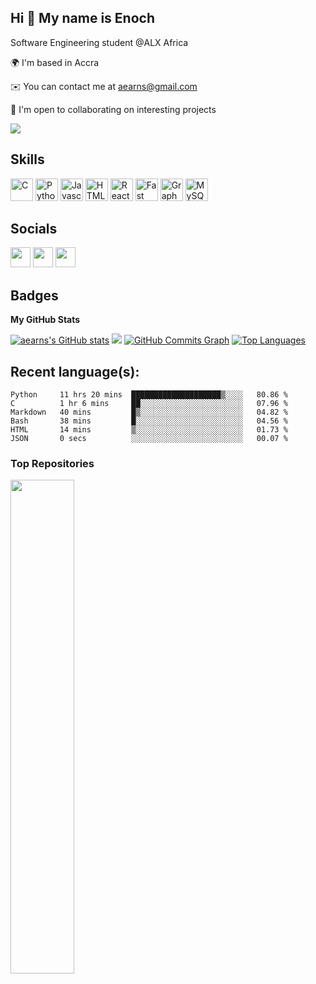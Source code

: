 ## Hi 👋 My name is Enoch  
Software Engineering student @ALX Africa

🌍 I'm based in Accra

✉️ You can contact me at [aearns@gmail.com](mailto:aearns@gmail.com)

🤝 I'm open to collaborating on interesting projects

<a href="https://www.github.com/aearns" target="_blank" rel="noreferrer"><img src="https://img.shields.io/github/followers/aearns?logo=github&style=for-the-badge&color=0891b2&labelColor=1c1917" /></a>

## Skills

<p align="left"> <a href="https://docs.microsoft.com/en-us/cpp/?view=msvc-170" target="_blank" rel="noreferrer"><img src="https://raw.githubusercontent.com/danielcranney/readme-generator/main/public/icons/skills/c-colored.svg" width="36" height="36" alt="C" /></a> <a href="https://www.python.org/" target="_blank" rel="noreferrer"><img src="https://raw.githubusercontent.com/danielcranney/readme-generator/main/public/icons/skills/python-colored.svg" width="36" height="36" alt="Python" /></a> <a href="https://developer.mozilla.org/en-US/docs/Web/JavaScript" target="_blank" rel="noreferrer"><img src="https://raw.githubusercontent.com/danielcranney/readme-generator/main/public/icons/skills/javascript-colored.svg" width="36" height="36" alt="Javascript" /></a> <a href="https://developer.mozilla.org/en-US/docs/Glossary/HTML5" target="_blank" rel="noreferrer"><img src="https://raw.githubusercontent.com/danielcranney/readme-generator/main/public/icons/skills/html5-colored.svg" width="36" height="36" alt="HTML5" /></a> <a href="https://reactjs.org/" target="_blank" rel="noreferrer"><img src="https://raw.githubusercontent.com/danielcranney/readme-generator/main/public/icons/skills/react-colored.svg" width="36" height="36" alt="React" /></a> <a href="https://fastapi.tiangolo.com/" target="_blank" rel="noreferrer"><img src="https://raw.githubusercontent.com/danielcranney/readme-generator/main/public/icons/skills/fastapi-colored.svg" width="36" height="36" alt="Fast API" /></a> <a href="https://graphql.org/" target="_blank" rel="noreferrer"><img src="https://raw.githubusercontent.com/danielcranney/readme-generator/main/public/icons/skills/graphql-colored.svg" width="36" height="36" alt="GraphQL" /></a> <a href="https://www.mysql.com/" target="_blank" rel="noreferrer"><img src="https://raw.githubusercontent.com/danielcranney/readme-generator/main/public/icons/skills/mysql-colored.svg" width="36" height="36" alt="MySQL" /></a> </p> 

## Socials  
<p align="left"> <a href="https://www.github.com/aearns" target="_blank" rel="noreferrer"><img src="https://raw.githubusercontent.com/danielcranney/readme-generator/main/public/icons/socials/github-dark.svg" width="32" height="32" /></a> <a href="https://www.linkedin.com/in/seamenu" target="_blank" rel="noreferrer"><img src="https://raw.githubusercontent.com/danielcranney/readme-generator/main/public/icons/socials/linkedin.svg" width="32" height="32" /></a> <a href="https://www.twitter.com/bblacksages" target="_blank" rel="noreferrer"><img src="https://raw.githubusercontent.com/danielcranney/readme-generator/main/public/icons/socials/twitter.svg" width="32" height="32" /></a></p>

## Badges

<b>My GitHub Stats</b>

<a href="http://www.github.com/aearns"><img src="https://github-readme-stats.vercel.app/api?username=aearns&show_icons=true&hide=&count_private=true&title_color=0891b2&text_color=ffffff&icon_color=0891b2&bg_color=1c1917&hide_border=true&show_icons=true" alt="aearns's GitHub stats" /></a>
<a href="http://www.github.com/aearns"><img src="https://github-readme-streak-stats.herokuapp.com/?user=aearns&stroke=ffffff&background=1c1917&ring=0891b2&fire=0891b2&currStreakNum=ffffff&currStreakLabel=0891b2&sideNums=ffffff&sideLabels=ffffff&dates=ffffff&hide_border=true" /></a>
<a href="http://www.github.com/aearns"><img src="https://activity-graph.herokuapp.com/graph?username=aearns&bg_color=1c1917&color=ffffff&line=0891b2&point=ffffff&area_color=1c1917&area=true&hide_border=true&custom_title=GitHub%20Commits%20Graph" alt="GitHub Commits Graph" /></a>
<a href="https://github.com/aearns" align="left"><img src="https://github-readme-stats.vercel.app/api/top-langs/?username=aearns&langs_count=10&title_color=0891b2&text_color=ffffff&icon_color=0891b2&bg_color=1c1917&hide_border=true&locale=en&custom_title=Top%20%Languages" alt="Top Languages" /></a>

## Recent language(s):
<!--START_SECTION:waka-->

```text
Python     11 hrs 20 mins  ████████████████████▒░░░░   80.86 %
C          1 hr 6 mins     ██░░░░░░░░░░░░░░░░░░░░░░░   07.96 %
Markdown   40 mins         █▒░░░░░░░░░░░░░░░░░░░░░░░   04.82 %
Bash       38 mins         █░░░░░░░░░░░░░░░░░░░░░░░░   04.56 %
HTML       14 mins         ▒░░░░░░░░░░░░░░░░░░░░░░░░   01.73 %
JSON       0 secs          ░░░░░░░░░░░░░░░░░░░░░░░░░   00.07 %
```

<!--END_SECTION:waka-->

### Top Repositories

<div width="100%" align="center"><a href="https://github.com/aearns/ALX-low_level_programming" align="left"><img align="left" width="45%" src="https://github-readme-stats.vercel.app/api/pin/?username=aearns&repo=ALX-low_level_programming&title_color=0891b2&text_color=ffffff&icon_color=0891b2&bg_color=1c1917&hide_border=true&locale=en" /></a></div><br /><br /><br /><br /><br /><br /><br />
